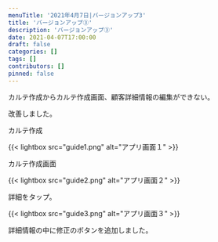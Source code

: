 ```yaml
---
menuTitle: '2021年4月7日|バージョンアップ3'
title: 'バージョンアップ③'
description: 'バージョンアップ③'
date: 2021-04-07T17:00:00
draft: false
categories: []
tags: []
contributors: []
pinned: false
---
```


カルテ作成からカルテ作成画面、顧客詳細情報の編集ができない。

改善しました。

カルテ作成

{{< lightbox src="guide1.png" alt="アプリ画面１" >}}

カルテ作成画面

{{< lightbox src="guide2.png" alt="アプリ画面２" >}}

詳細をタップ。

{{< lightbox src="guide3.png" alt="アプリ画面３" >}}

詳細情報の中に修正のボタンを追加しました。
